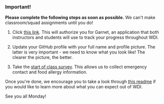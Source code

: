 ### Important!

**Please complete the following steps as soon as possible.** We can't make classroom/squad assignments until you do!

1. Click [this link](http://garnet.wdidc.org/github/authorize?invite_code=14b71bca6df0c463f47f6e03742141e2). This will authorize you for Garnet, an application that both instructors and students will use to track your progress throughout WDI.  

2. Update your GitHub profile with your full name and profile picture. The latter is very important - we need to know what you look like! The clearer the picture, the better.

3. Take the [start of class survey](https://outcomes.generalassemb.ly/courses/14107/surveys/background/new). This allows us to collect emergency contact and food allergy information.

Once you're done, we encourage you to take a look through [this readme](https://github.com/ga-dc/wdi8/blob/master/readme.md) if you would like to learn more about what you can expect out of WDI.

See you all Monday!
